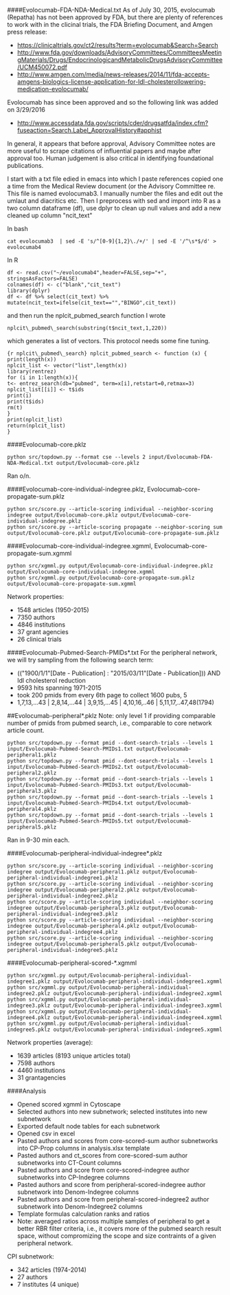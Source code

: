 ####Evolocumab-FDA-NDA-Medical.txt
As of July 30, 2015, evolocumab (Repatha) has not been approved by FDA, but there are plenty of references to work with in the clicinal trials, the FDA Briefing Document, and Amgen press release:
* https://clinicaltrials.gov/ct2/results?term=evolocumab&Search=Search
* http://www.fda.gov/downloads/AdvisoryCommittees/CommitteesMeetingMaterials/Drugs/EndocrinologicandMetabolicDrugsAdvisoryCommittee/UCM450072.pdf
* http://www.amgen.com/media/news-releases/2014/11/fda-accepts-amgens-biologics-license-application-for-ldl-cholesterollowering-medication-evolocumab/

Evolocumab has since been approved and so the following link was added on 3/29/2016 
* http://www.accessdata.fda.gov/scripts/cder/drugsatfda/index.cfm?fuseaction=Search.Label_ApprovalHistory#apphist

In general, it appears that before approval, Advisory Committee notes are more useful to scrape citations of influential papers  and maybe after approval too. Human judgement is also critical in identifying foundational publications. 

I start with a txt file edied in emacs into which I paste references copied one a time from the Medical Review document (or the Advisory Committee re. This file is named evolocumab3. I manually number the files and edit out the umlaut and diacritics etc. Then I preprocess with sed and import into R as a two column dataframe (df), use dplyr to clean up null values and add a new cleaned up column "ncit_text"

In bash

```
cat evolocumab3  | sed -E 's/^[0-9]{1,2}\./+/' | sed -E '/^\s*$/d' > evolocumab4
```

In R

```
df <- read.csv("~/evolocumab4",header=FALSE,sep="+", stringsAsFactors=FALSE)
colnames(df) <- c("blank","cit_text")
library(dplyr)
df <- df %>% select(cit_text) %>% mutate(ncit_text=ifelse(cit_text=="","BINGO",cit_text))
```

and then run the nplcit_pubmed_search function I wrote

```
nplcit\_pubmed\_search(substring(t$ncit_text,1,220))
```

which generates a list of vectors. This protocol needs some fine tuning.

``` 
{r nplcit\_pubmed\_search} nplcit_pubmed_search <- function (x)	{
print(length(x))
nplcit_list <- vector("list",length(x))
library(rentrez)
for (i in 1:length(x)){	
t<- entrez_search(db="pubmed", term=x[i],retstart=0,retmax=3)	
nplcit_list[[i]] <- t$ids	
print(i)
print(t$ids)
rm(t)
}
print(nplcit_list)
return(nplcit_list)
}
``` 

####Evolocumab-core.pklz
```
python src/topdown.py --format cse --levels 2 input/Evolocumab-FDA-NDA-Medical.txt output/Evolocumab-core.pklz
```
Ran o/n.

####Evolocumab-core-individual-indegree.pklz, Evolocumab-core-propagate-sum.pklz
```
python src/score.py --article-scoring individual --neighbor-scoring indegree output/Evolocumab-core.pklz output/Evolocumab-core-individual-indegree.pklz
python src/score.py --article-scoring propagate --neighbor-scoring sum output/Evolocumab-core.pklz output/Evolocumab-core-propagate-sum.pklz
```

####Evolocumab-core-individual-indegree.xgmml, Evolocumab-core-propagate-sum.xgmml
```
python src/xgmml.py output/Evolocumab-core-individual-indegree.pklz output/Evolocumab-core-individual-indegree.xgmml
python src/xgmml.py output/Evolocumab-core-propagate-sum.pklz output/Evolocumab-core-propagate-sum.xgmml
```
Network properties:
* 1548 articles (1950-2015)
* 7350 authors
* 4846 institutions
* 37 grant agencies
* 26 clinical trials 


####Evolocumab-Pubmed-Search-PMIDs*.txt
For the peripheral network, we will try sampling from the following search term:
* (("1900/1/1"[Date - Publication] : "2015/03/11"[Date - Publication])) AND ldl cholesterol reduction
 * 9593 hits spanning 1971-2015 
  * took 200 pmids from every 6th page to collect 1600 pubs, 5 
   * 1,7,13,...43 | 2,8,14,...44 | 3,9,15,...45 | 4,10,16,..46 | 5,11,17,..47,48(1794)

##Evolocumab-peripheral*.pklz
Note: only level 1 if providing comparable number of pmids from pubmed search, i.e., comparable to core network article count.
```
python src/topdown.py --format pmid --dont-search-trials --levels 1 input/Evolocumab-Pubmed-Search-PMIDs1.txt output/Evolocumab-peripheral1.pklz
python src/topdown.py --format pmid --dont-search-trials --levels 1 input/Evolocumab-Pubmed-Search-PMIDs2.txt output/Evolocumab-peripheral2.pklz
python src/topdown.py --format pmid --dont-search-trials --levels 1 input/Evolocumab-Pubmed-Search-PMIDs3.txt output/Evolocumab-peripheral3.pklz
python src/topdown.py --format pmid --dont-search-trials --levels 1 input/Evolocumab-Pubmed-Search-PMIDs4.txt output/Evolocumab-peripheral4.pklz
python src/topdown.py --format pmid --dont-search-trials --levels 1 input/Evolocumab-Pubmed-Search-PMIDs5.txt output/Evolocumab-peripheral5.pklz
```
Ran in 9-30 min each.

####Evolocumab-peripheral-individual-indegree*.pklz
```
python src/score.py --article-scoring individual --neighbor-scoring indegree output/Evolocumab-peripheral1.pklz output/Evolocumab-peripheral-individual-indegree1.pklz
python src/score.py --article-scoring individual --neighbor-scoring indegree output/Evolocumab-peripheral2.pklz output/Evolocumab-peripheral-individual-indegree2.pklz
python src/score.py --article-scoring individual --neighbor-scoring indegree output/Evolocumab-peripheral3.pklz output/Evolocumab-peripheral-individual-indegree3.pklz
python src/score.py --article-scoring individual --neighbor-scoring indegree output/Evolocumab-peripheral4.pklz output/Evolocumab-peripheral-individual-indegree4.pklz
python src/score.py --article-scoring individual --neighbor-scoring indegree output/Evolocumab-peripheral5.pklz output/Evolocumab-peripheral-individual-indegree5.pklz
```

####Evolocumab-peripheral-scored-*.xgmml
```
python src/xgmml.py output/Evolocumab-peripheral-individual-indegree1.pklz output/Evolocumab-peripheral-individual-indegree1.xgmml
python src/xgmml.py output/Evolocumab-peripheral-individual-indegree2.pklz output/Evolocumab-peripheral-individual-indegree2.xgmml
python src/xgmml.py output/Evolocumab-peripheral-individual-indegree3.pklz output/Evolocumab-peripheral-individual-indegree3.xgmml
python src/xgmml.py output/Evolocumab-peripheral-individual-indegree4.pklz output/Evolocumab-peripheral-individual-indegree4.xgmml
python src/xgmml.py output/Evolocumab-peripheral-individual-indegree5.pklz output/Evolocumab-peripheral-individual-indegree5.xgmml
```
Network properties (average):
* 1639 articles (8193 unique articles total)
* 7598 authors
* 4460 institutions
* 31 grantagencies

####Analysis
* Opened scored xgmml in Cytoscape
* Selected authors into new subnetwork; selected institutes into new subnetwork
* Exported default node tables for each subnetwork
* Opened csv in excel
* Pasted authors and scores from core-scored-sum author subnetworks into CP-Prop columns in analysis.xlsx template
* Pasted authors and ct_scores from core-scored-sum author subnetworks into CT-Count columns
* Pasted authors and score from core-scored-indegree author subnetworks into CP-Indegree columns
* Pasted authors and score from peripheral-scored-indegree author subnetwork into Denom-Indegree columns
* Pasted authors and score from peripheral-scored-indegree2 author subnetwork into Denom-Indegree2 columns
* Template formulas calculation ranks and ratios
* Note: averaged ratios across multiple samples of peripheral to get a better RBR filter criteria, i.e., it covers more of the pubmed search result space, without compromizing the scope and size contraints of a given peripheral network. 

CPI subnetwork:
* 342 articles (1974-2014)
* 27 authors
* 7 institutes (4 unique)
